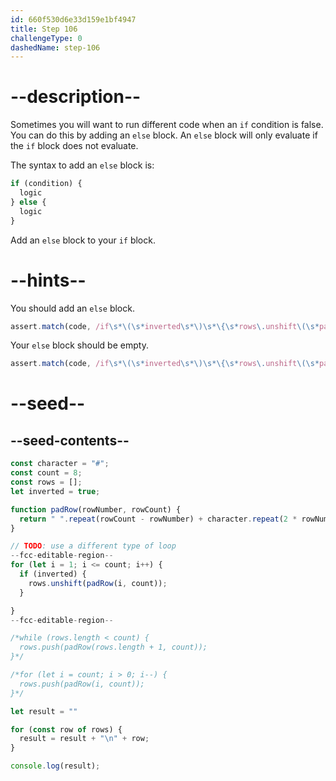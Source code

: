 ```yaml
---
id: 660f530d6e33d159e1bf4947
title: Step 106
challengeType: 0
dashedName: step-106
---
```


# --description--

Sometimes you will want to run different code when an `if` condition is false. You can do this by adding an `else` block. An `else` block will only evaluate if the `if` block does not evaluate.

The syntax to add an `else` block is:

```js
if (condition) {
  logic
} else {
  logic
}
```

Add an `else` block to your `if` block.

# --hints--

You should add an `else` block.

```js
assert.match(code, /if\s*\(\s*inverted\s*\)\s*\{\s*rows\.unshift\(\s*padRow\(\s*i\s*,\s*count\s*\)\s*\);\s*\}\s*else\s*\{/);
```

Your `else` block should be empty.

```js
assert.match(code, /if\s*\(\s*inverted\s*\)\s*\{\s*rows\.unshift\(\s*padRow\(\s*i\s*,\s*count\s*\)\s*\);\s*\}\s*else\s*\{\s*\}/);
```

# --seed--

## --seed-contents--

```js
const character = "#";
const count = 8;
const rows = [];
let inverted = true;

function padRow(rowNumber, rowCount) {
  return " ".repeat(rowCount - rowNumber) + character.repeat(2 * rowNumber - 1) + " ".repeat(rowCount - rowNumber);
}

// TODO: use a different type of loop
--fcc-editable-region--
for (let i = 1; i <= count; i++) {
  if (inverted) {
    rows.unshift(padRow(i, count));
  }

}
--fcc-editable-region--

/*while (rows.length < count) {
  rows.push(padRow(rows.length + 1, count));
}*/

/*for (let i = count; i > 0; i--) {
  rows.push(padRow(i, count));
}*/

let result = ""

for (const row of rows) {
  result = result + "\n" + row;
}

console.log(result);
```
